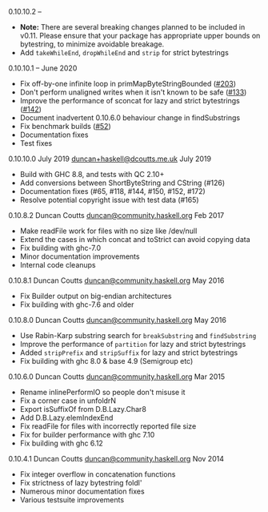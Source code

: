 0.10.10.2 –

 * **Note:** There are several breaking changes planned to be included in v0.11.
   Please ensure that your package has appropriate upper bounds on bytestring,
   to minimize avoidable breakage.
 * Add `takeWhileEnd`, `dropWhileEnd` and `strip`  for strict bytestrings

0.10.10.1 – June 2020

 * Fix off-by-one infinite loop in primMapByteStringBounded ([#203])
 * Don't perform unaligned writes when it isn't known to be safe ([#133])
 * Improve the performance of sconcat for lazy and strict bytestrings ([#142])
 * Document inadvertent 0.10.6.0 behaviour change in findSubstrings
 * Fix benchmark builds ([#52])
 * Documentation fixes
 * Test fixes

[#52]: https://github.com/haskell/bytestring/issues/52
[#133]: https://github.com/haskell/bytestring/pull/133
[#142]: https://github.com/haskell/bytestring/pull/142
[#203]: https://github.com/haskell/bytestring/issues/203

0.10.10.0 July 2019 <duncan+haskell@dcoutts.me.uk> July 2019

 * Build with GHC 8.8, and tests with QC 2.10+
 * Add conversions between ShortByteString and CString (#126)
 * Documentation fixes (#65, #118, #144, #150, #152, #172)
 * Resolve potential copyright issue with test data (#165)

0.10.8.2 Duncan Coutts <duncan@community.haskell.org> Feb 2017

 * Make readFile work for files with no size like /dev/null
 * Extend the cases in which concat and toStrict can avoid copying data
 * Fix building with ghc-7.0
 * Minor documentation improvements
 * Internal code cleanups

0.10.8.1 Duncan Coutts <duncan@community.haskell.org> May 2016

 * Fix Builder output on big-endian architectures
 * Fix building with ghc-7.6 and older

0.10.8.0 Duncan Coutts <duncan@community.haskell.org> May 2016

 * Use Rabin-Karp substring search for `breakSubstring` and `findSubstring`
 * Improve the performance of `partition` for lazy and strict bytestrings
 * Added `stripPrefix` and `stripSuffix` for lazy and strict bytestrings
 * Fix building with ghc 8.0 & base 4.9 (Semigroup etc)

0.10.6.0 Duncan Coutts <duncan@community.haskell.org> Mar 2015

 * Rename inlinePerformIO so people don't misuse it
 * Fix a corner case in unfoldrN
 * Export isSuffixOf from D.B.Lazy.Char8
 * Add D.B.Lazy.elemIndexEnd
 * Fix readFile for files with incorrectly reported file size
 * Fix for builder performance with ghc 7.10
 * Fix building with ghc 6.12

0.10.4.1 Duncan Coutts <duncan@community.haskell.org> Nov 2014

 * Fix integer overflow in concatenation functions
 * Fix strictness of lazy bytestring foldl'
 * Numerous minor documentation fixes
 * Various testsuite improvements
